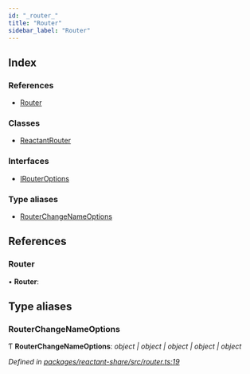```yaml
---
id: "_router_"
title: "Router"
sidebar_label: "Router"
---
```


## Index

### References

* [Router](_router_.md#router)

### Classes

* [ReactantRouter](../classes/_router_.reactantrouter.md)

### Interfaces

* [IRouterOptions](../interfaces/_router_.irouteroptions.md)

### Type aliases

* [RouterChangeNameOptions](_router_.md#routerchangenameoptions)

## References

###  Router

• **Router**:

## Type aliases

###  RouterChangeNameOptions

Ƭ **RouterChangeNameOptions**: *object | object | object | object | object*

*Defined in [packages/reactant-share/src/router.ts:19](https://github.com/unadlib/reactant/blob/3ea14604/packages/reactant-share/src/router.ts#L19)*
